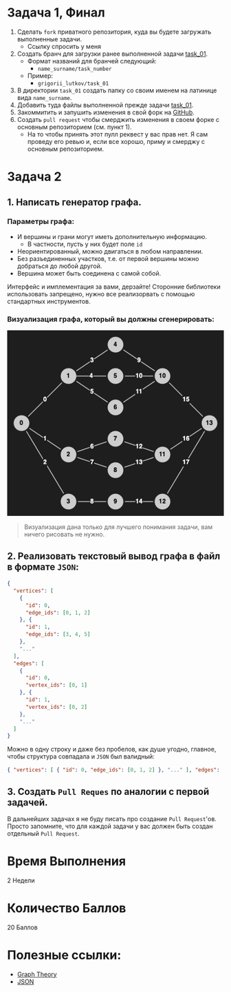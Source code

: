 # Задача 1, Финал

1. Сделать `fork` приватного репозитория, куда вы будете загружать выполненные задачи.
    - Ссылку спросить у меня
2. Создать бранч для загрузки ранее выполненной задачи [task_01](../task_01).
    - Формат названий для бранчей следующий:
      - `name_surname/task_number`
    - Пример:
      - `grigorii_lutkov/task_01`
2. В директории `task_01` создать папку со своим именем на латинице вида `name_surname`.
3. Добавить туда файлы выполненной прежде задачи [task_01](../task_01).
4. Закоммитить и запушить изменения в свой форк на [GitHub](github.com).
5. Создать `pull request` чтобы смерджить изменения в своем форке с основным репозиторием (см. пункт 1).
    - На то чтобы принять этот пулл реквест у вас прав нет. Я сам проведу его ревью и, если все хорошо, приму и смерджу с основным репозиторием.

# Задача 2

## 1. Написать генератор графа.

### Параметры графа:
- И вершины и грани могут иметь дополнительную информацию.
  - В частности, пусть у них будет поле `id`
- Неориентированный, можно двигаться в любом направлении.
- Без разъединенных участков, т.е. от первой вершины можно добраться до любой другой.
- Вершина может быть соединена с самой собой.

Интерфейс и имплементация за вами, дерзайте!
Сторонние библиотеки использовать запрещено, нужно все реализорвать с помощью стандартных инструментов.

### Визуализация графа, который вы должны сгенерировать:
![Graph](./graph.png)

> Визуализация дана только для лучшего понимания задачи, вам ничего рисовать не нужно.

## 2. Реализовать текстовый вывод графа в файл в формате `JSON`:
```json
{
  "vertices": [
    {
      "id": 0,
      "edge_ids": [0, 1, 2]
    }, {
      "id": 1,
      "edge_ids": [3, 4, 5]
    },
    "..."
  ],
  "edges": [
    {
      "id": 0,
      "vertex_ids": [0, 1]
    }, {
      "id": 1,
      "vertex_ids": [0, 2]
    },
    "..."
  ]
}
```

Можно в одну строку и даже без пробелов, как душе угодно, главное, чтобы структура совпадала и `JSON` был валидный:
```json
{ "vertices": [ { "id": 0, "edge_ids": [0, 1, 2] }, "..." ], "edges": [ { "id": 0, "vertex_ids": [0, 1] }, "..." ] }
```

## 3. Создать `Pull Reques` по аналогии с первой задачей.

В дальнейших задачах я не буду писать про создание `Pull Request`'ов. Просто запомните, что для каждой задачи у вас должен быть создан отдельный `Pull Request`.

# Время Выполнения

2 Недели

# Количество Баллов

20 Баллов

# Полезные ссылки:
- [Graph Theory](https://en.wikipedia.org/wiki/Graph_theory)
- [JSON](https://en.wikipedia.org/wiki/JSON)
